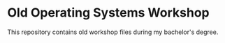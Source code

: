 # Old Operating Systems Workshop

This repository contains old workshop files during my bachelor's degree.
